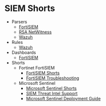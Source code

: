 # SIEM Shorts

- Parsers
  - [FortiSIEM](parsers/FortiSIEM)
  - [RSA NetWitness](parsers/RSA-NetWitness)
  - [Wazuh](parsers/Wazuh)
- Rules
  - [Wazuh](rules/Wazuh)
- Dashboards
  - [FortiSIEM](dashboards/FortiSIEM)
- Shorts
  - Fortinet FortiSIEM
    - [FortiSIEM Shorts](fortisiem-shorts.md)
    - [FortiSIEM Troubleshooting](fortisiem-troubleshooting.md)
  - Microsoft Sentinel
    - [Microsoft Sentinel Shorts](sentinel-shorts.md)
    - [SIEM Threat Intel Support](siem-threat-intel-support.md)
    - [Microsoft Sentinel Deployment Guide](microsoft-sentinel-deployment.md)
